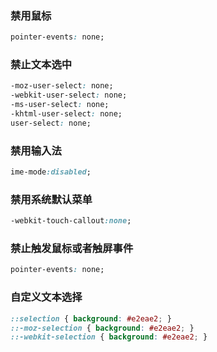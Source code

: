 ### 禁用鼠标
``` CSS
pointer-events: none;
```

### 禁止文本选中
``` CSS
-moz-user-select: none;
-webkit-user-select: none;
-ms-user-select: none;
-khtml-user-select: none;
user-select: none;
```

### 禁用输入法
``` CSS
ime-mode:disabled;
```

### 禁用系统默认菜单
``` CSS
-webkit-touch-callout:none;
```

### 禁止触发鼠标或者触屏事件
``` CSS
pointer-events: none;
```

### 自定义文本选择
``` CSS
::selection { background: #e2eae2; }
::-moz-selection { background: #e2eae2; }
::-webkit-selection { background: #e2eae2; }
```